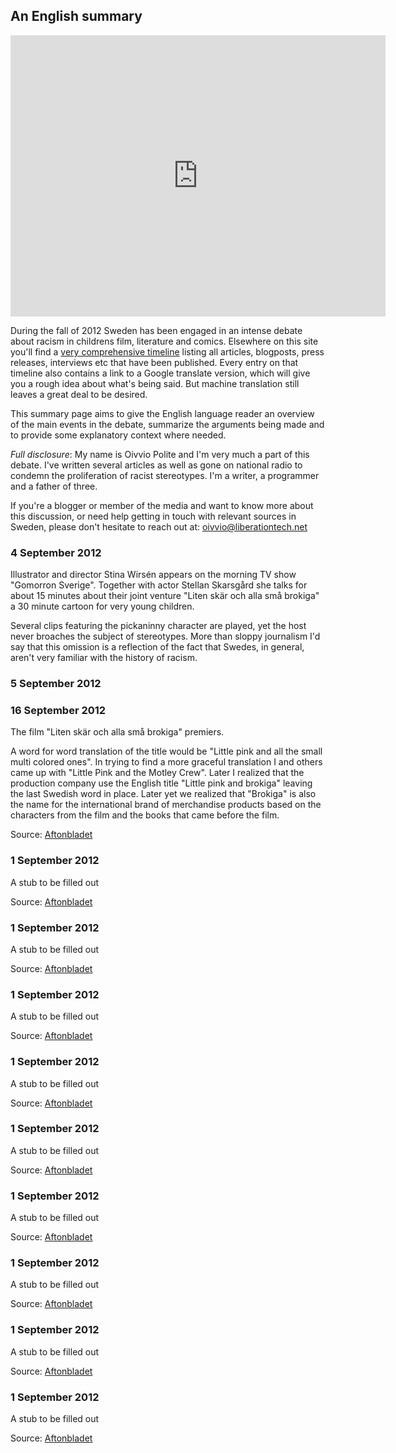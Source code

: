 An English summary 
-------------------

<iframe src="http://player.vimeo.com/video/47505511?title=0&amp;byline=0&amp;portrait=0" width="600" height="450" frameborder="0" webkitAllowFullScreen mozallowfullscreen allowFullScreen></iframe>

During the fall of 2012 Sweden has been engaged in an intense debate about racism in childrens film, literature and comics. Elsewhere on this site you'll find a [very comprehensive timeline](/thedebate) listing all articles, blogposts, press releases, interviews etc that have been published. Every entry on that timeline also contains a link to a Google translate version, which will give you a rough idea about what's being said. But machine translation still leaves a great deal to be desired.

This summary page aims to give the English language reader an overview of the main events in the debate, summarize the arguments being made and to provide some explanatory context where needed.

_Full disclosure_: My name is  Oivvio Polite and I'm very much a part of this debate.
 I've written several articles as well as gone on national radio to condemn the proliferation of racist stereotypes. I'm a writer, a programmer and a father of three.

If you're a blogger or member of the media and want to know more about this discussion, or need help getting in touch with relevant sources in Sweden, please don't hesitate to reach out at: [oivvio@liberationtech.net](oivvio@liberationtech.net)

### 4 September 2012

Illustrator and director Stina Wirsén appears on the morning TV show "Gomorron Sverige". Together with actor Stellan Skarsgård she talks for about 15 minutes about their joint venture "Liten skär och alla små brokiga" a 30 minute cartoon for very young children.

Several clips featuring the pickaninny character are played, yet the host never broaches the subject of stereotypes. More than sloppy journalism I'd say that this omission is a reflection of the fact that Swedes, in general, aren't very familiar with the history of racism.

### 5 September 2012



### 16 September 2012

The film "Liten skär och alla små brokiga" premiers. 




A word for word translation of the title would be "Little pink and all the small multi colored ones". In trying to find a more graceful translation I and others came up with "Little Pink and the Motley Crew". Later I realized that the production company use the English title "Little pink and brokiga" leaving the last Swedish word in place. Later yet we realized that "Brokiga" is also the name for the international brand of merchandise products based on the characters from the film and the books that came before the film.



Source: [Aftonbladet](http://www.aftonbladet.se/nyheter/article15499308.ab)


### 1 September 2012

A stub to be filled out 

Source: [Aftonbladet](http://www.aftonbladet.se/nyheter/article15499308.ab)


### 1 September 2012

A stub to be filled out 

Source: [Aftonbladet](http://www.aftonbladet.se/nyheter/article15499308.ab)

### 1 September 2012

A stub to be filled out 

Source: [Aftonbladet](http://www.aftonbladet.se/nyheter/article15499308.ab)


### 1 September 2012

A stub to be filled out 

Source: [Aftonbladet](http://www.aftonbladet.se/nyheter/article15499308.ab)


### 1 September 2012

A stub to be filled out 

Source: [Aftonbladet](http://www.aftonbladet.se/nyheter/article15499308.ab)


### 1 September 2012

A stub to be filled out 

Source: [Aftonbladet](http://www.aftonbladet.se/nyheter/article15499308.ab)


### 1 September 2012

A stub to be filled out 

Source: [Aftonbladet](http://www.aftonbladet.se/nyheter/article15499308.ab)


### 1 September 2012

A stub to be filled out 

Source: [Aftonbladet](http://www.aftonbladet.se/nyheter/article15499308.ab)


### 1 September 2012

A stub to be filled out 

Source: [Aftonbladet](http://www.aftonbladet.se/nyheter/article15499308.ab)




